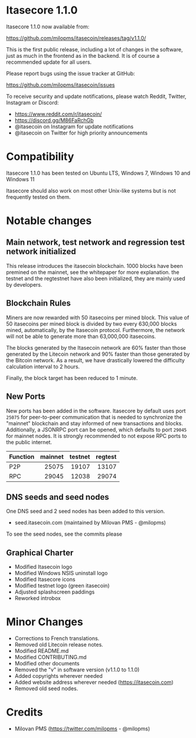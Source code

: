 Itasecore 1.1.0
===============

Itasecore 1.1.0 now available from:

  <https://github.com/milopms/itasecoin/releases/tag/v1.1.0/>

This is the first public release, including a lot of changes in the software, just as much in the frontend as in the backend. It is of course a recommended update for all users.

Please report bugs using the issue tracker at GitHub:

  <https://github.com/milopms/itasecoin/issues>

To receive security and update notifications, please watch Reddit, Twitter, Instagram or Discord:

  * https://www.reddit.com/r/itasecoin/
  * https://discord.gg/M86FaRchGb
  * @itasecoin on Instagram for update notifications
  * @itasecoin on Twitter for high priority announcements

Compatibility
==============

Itasecore 1.1.0 has been tested on Ubuntu LTS, Windows 7, Windows 10 and Windows 11

Itasecore should also work on most other Unix-like systems but is not
frequently tested on them.

Notable changes
===============

Main network, test network and regression test network initialized
-------------------------------

This release introduces the itasecoin blockchain. 1000 blocks have been premined on the mainnet, see the whitepaper for more explanation. the testnet and the regtestnet have also been initialized, they are mainly used by developers.


Blockchain Rules
----------------------------

Miners are now rewarded with 50 itasecoins per mined block. This
value of 50 itasecoins per mined block is divided by two every 630,000 blocks mined, automatically, by the
Itasecoin protocol. Furthermore, the network will not be able to generate more than 63,000,000 itasecoins.

The blocks generated by the Itasecoin network are 60% faster than those generated by the Litecoin
network and 90% faster than those generated by the Bitcoin network. As a result, we have drastically lowered
the difficulty calculation interval to 2 hours.

Finally, the block target has been reduced to 1 minute.


New Ports
---------------------

New ports has been added in the software.
Itasecore by default uses port `25075` for peer-to-peer communication that
is needed to synchronize the "mainnet" blockchain and stay informed of new
transactions and blocks. Additionally, a JSONRPC port can be opened, which
defaults to port `29045` for mainnet nodes. It is strongly recommended to not
expose RPC ports to the public internet.

| Function | mainnet | testnet | regtest |
| :------- | ------: | ------: | ------: |
| P2P      |   25075 |   19107 |   13107 |
| RPC      |   29045 |   12038 |   29074 |


DNS seeds and seed nodes
---------------------

One DNS seed and 2 seed nodes has been added to this version.
* seed.itasecoin.com (maintained by Milovan PMS - @milopms)

To see the seed nodes, see the commits please


Graphical Charter
---------------------

* Modified Itasecoin logo
* Modified Windows NSIS uninstall logo
* Modified Itasecore icons
* Modified testnet logo (green itasecoin)
* Adjusted splashscreen paddings
* Reworked introbox


Minor Changes
=============

* Corrections to French translations.
* Removed old Litecoin release notes.
* Modified README.md
* Modified CONTRIBUTING.md
* Modified other documents
* Removed the "v" in software version (v1.1.0 to 1.1.0)
* Added copyrights wherever needed
* Added website address wherever needed (https://itasecoin.com)
* Removed old seed nodes.

Credits
=======

* Milovan PMS (https://twitter.com/milopms - @milopms)
